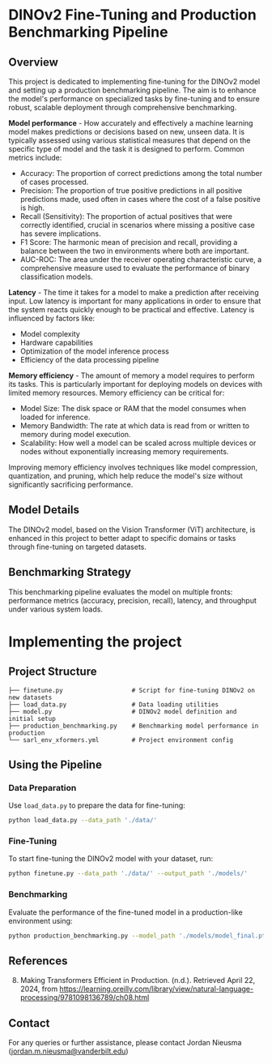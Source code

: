 # DINOv2 Fine-Tuning and Production Benchmarking Pipeline

## Overview
This project is dedicated to implementing fine-tuning for the DINOv2 model and setting up a production benchmarking pipeline. The aim is to enhance the model's performance on specialized tasks by fine-tuning and to ensure robust, scalable deployment through comprehensive benchmarking.

**Model performance** - How accurately and effectively a machine learning model makes predictions or decisions based on new, unseen data. It is typically assessed using various statistical measures that depend on the specific type of model and the task it is designed to perform. Common metrics include:  

  - Accuracy: The proportion of correct predictions among the total number of cases processed.  
  - Precision: The proportion of true positive predictions in all positive predictions made, used often in cases where the cost of a false positive is high.  
  - Recall (Sensitivity): The proportion of actual positives that were correctly identified, crucial in scenarios where missing a positive case has severe implications.  
  - F1 Score: The harmonic mean of precision and recall, providing a balance between the two in environments where both are important.  
  - AUC-ROC: The area under the receiver operating characteristic curve, a comprehensive measure used to evaluate the performance of binary classification models.  

**Latency** - The time it takes for a model to make a prediction after receiving input. Low latency is important for many applications in order to ensure that the system reacts quickly enough to be practical and effective. Latency is influenced by factors like:

  - Model complexity  
  - Hardware capabilities  
  - Optimization of the model inference process  
  - Efficiency of the data processing pipeline  

**Memory efficiency** - The amount of memory a model requires to perform its tasks. This is particularly important for deploying models on devices with limited memory resources. Memory efficiency can be critical for:

  - Model Size: The disk space or RAM that the model consumes when loaded for inference.  
  - Memory Bandwidth: The rate at which data is read from or written to memory during model execution.  
  - Scalability: How well a model can be scaled across multiple devices or nodes without exponentially increasing memory requirements.  

Improving memory efficiency involves techniques like model compression, quantization, and pruning, which help reduce the model's size without significantly sacrificing performance.

## Model Details
The DINOv2 model, based on the Vision Transformer (ViT) architecture, is enhanced in this project to better adapt to specific domains or tasks through fine-tuning on targeted datasets.

## Benchmarking Strategy
This benchmarking pipeline evaluates the model on multiple fronts: performance metrics (accuracy, precision, recall), latency, and throughput under various system loads.

# Implementing the project

## Project Structure
```
├── finetune.py                   # Script for fine-tuning DINOv2 on new datasets
├── load_data.py                  # Data loading utilities
├── model.py                      # DINOv2 model definition and initial setup
├── production_benchmarking.py    # Benchmarking model performance in production
└── sarl_env_xformers.yml         # Project environment config
```

## Using the Pipeline

### Data Preparation
Use `load_data.py` to prepare the data for fine-tuning:
```bash
python load_data.py --data_path './data/'
```

### Fine-Tuning
To start fine-tuning the DINOv2 model with your dataset, run:
```bash
python finetune.py --data_path './data/' --output_path './models/'
```

### Benchmarking
Evaluate the performance of the fine-tuned model in a production-like environment using:
```bash
python production_benchmarking.py --model_path './models/model_final.pth'
```

## References
8. Making Transformers Efficient in Production. (n.d.). Retrieved April 22, 2024, from https://learning.oreilly.com/library/view/natural-language-processing/9781098136789/ch08.html


## Contact
For any queries or further assistance, please contact Jordan Nieusma (jordan.m.nieusma@vanderbilt.edu)
